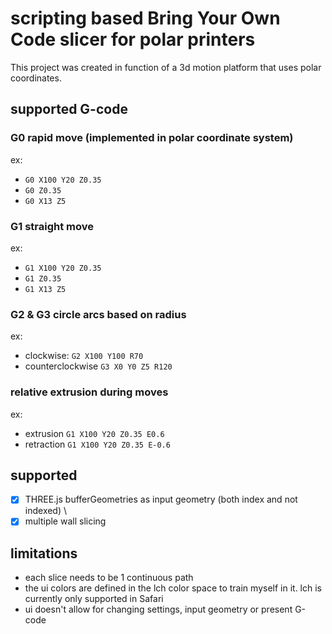 # scripting based Bring Your Own Code slicer for polar printers


This project was created in function of a 3d motion platform that uses polar coordinates.

## supported G-code

### G0 rapid move (implemented in polar coordinate system)
ex:
- `G0 X100 Y20 Z0.35`
- `G0 Z0.35`
- `G0 X13 Z5`

### G1 straight move
ex: 
- `G1 X100 Y20 Z0.35`
- `G1 Z0.35`
- `G1 X13 Z5`

### G2 & G3 circle arcs based on radius
ex:
- clockwise: `G2 X100 Y100 R70`
- counterclockwise `G3 X0 Y0 Z5 R120`

### relative extrusion during moves
ex: 
- extrusion `G1 X100 Y20 Z0.35 E0.6`
- retraction `G1 X100 Y20 Z0.35 E-0.6`

## supported
- [x] THREE.js bufferGeometries as input geometry (both index and not indexed) \
- [x] multiple wall slicing

## limitations
- each slice needs to be 1 continuous path
- the ui colors are defined in the lch color space to train myself in it. lch is currently only supported in Safari
- ui doesn't allow for changing settings, input geometry or present G-code
